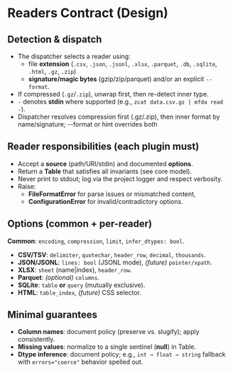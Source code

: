 # Readers Contract (Design)

## Detection & dispatch
- The dispatcher selects a reader using:
  - file **extension** (`.csv`, `.json`, `.jsonl`, `.xlsx`, `.parquet`, `.db`, `.sqlite`, `.html`, `.gz`, `.zip`)
  - **signature/magic bytes** (gzip/zip/parquet) and/or an explicit `--format`.
- If compressed (`.gz`/`.zip`), unwrap first, then re-detect inner type.
- `-` denotes **stdin** where supported (e.g., `zcat data.csv.gz | mfda read -`).
- Dispatcher resolves compression first (.gz/.zip), then inner format by name/signature; --format or hint overrides both

## Reader responsibilities (each plugin must)
- Accept a **source** (path/URI/stdin) and documented **options**.
- Return a **Table** that satisfies all invariants (see core model).
- Never print to stdout; log via the project logger and respect verbosity.
- Raise:
  - **FileFormatError** for parse issues or mismatched content,
  - **ConfigurationError** for invalid/contradictory options.

## Options (common + per-reader)
**Common**: `encoding`, `compression`, `limit`, `infer_dtypes: bool`.

- **CSV/TSV**: `delimiter`, `quotechar`, `header_row`, `decimal`, `thousands`.
- **JSON/JSONL**: `lines: bool` (JSONL mode), *(future)* `pointer/xpath`.
- **XLSX**: `sheet` (name|index), `header_row`.
- **Parquet**: *(optional)* `columns`.
- **SQLite**: `table` **or** `query` (mutually exclusive).
- **HTML**: `table_index`, *(future)* CSS selector.

## Minimal guarantees
- **Column names**: document policy (preserve vs. slugify); apply consistently.
- **Missing values**: normalize to a single sentinel (**null**) in Table.
- **Dtype inference**: document policy; e.g., `int → float → string` fallback with `errors="coerce"` behavior spelled out.
